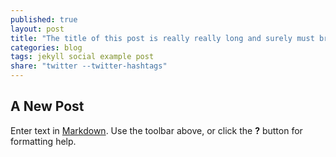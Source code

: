 ```yaml
---
published: true
layout: post
title: "The title of this post is really really long and surely must break the twitter 140 character rule? The title of this post is really really long and surely must break the twitter 140 character rule?"
categories: blog
tags: jekyll social example post
share: "twitter --twitter-hashtags"
---
```


## A New Post

Enter text in [Markdown](http://daringfireball.net/projects/markdown/). Use the toolbar above, or click the **?** button for formatting help.
